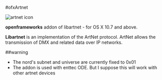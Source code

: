 #ofxArtnet

![artnet icon](http://www.enttec.com/img/ode/angle_small.jpg)


**openframeworks** addon of libartnet - for OS X 10.7 and above.

**Libartnet** is an implementation of the ArtNet protocol. ArtNet allows the
transmission of DMX and related data over IP networks.

##warning

* The nord's subnet and universe are currently fixed to 0x01
* The addon is used with enttec ODE. But I suppose this will work with other artnet devices
